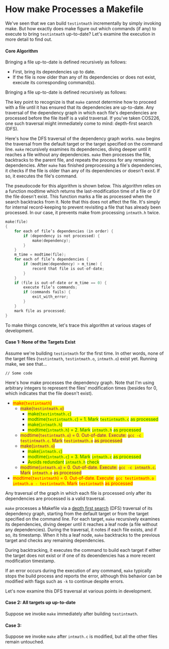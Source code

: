 # How make Processes a Makefile

We've seen that we can build `testintmath` incrementally by simply invoking make. But how exactly does make figure out which commands (if any) to execute to bring `testintmath` up-to-date? Let's examine the execution in more detail to find out.

#### Core Algorithm&#x20;

Bringing a file up-to-date is defined recursively as follows:

* First, bring its dependencies up to date.
* If the file is now older than any of its dependencies or does not exist, execute its corresponding command(s).

Bringing a file up-to-date is defined recursively as follows:

The key point to recognize is that `make` cannot determine how to proceed with a file until it has ensured that its dependencies are up-to-date. Any traversal of the dependency graph in which each file's dependencies are processed before the file itself is a valid traversal. If you've taken COS226, one such traversal might immediately come to mind: depth-first search (DFS).

Here's how the DFS traversal of the dependency graph works. `make` begins the traversal from the default target or the target specified on the command line. `make` recursively examines its dependencies, diving deeper until it reaches a file without any dependencies. `make` then processes the file, backtracks to the parent file, and repeats the process for any remaining dependencies. After `make` has finished preprocessing a file's dependencies, it checks if the file is older than any of its dependencies or doesn't exist. If so, it executes the file's command.

The pseudocode for this algorithm is shown below. This algorithm relies on a function modtime which returns the last-modification time of a file or 0 if the file doesn't exist. This function marks a file as processed when the search backtracks from it. Note that this does not affect the file. It's simply for internal record-keeping to prevent revisiting a file that has already been processed. In our case, it prevents make from processing `intmath.h` twice.

```c
make(file)
{
    for each of file’s dependencies (in order) {
        if (dependency is not processed) {
            make(dependency);
        }
    }
    m_time = modtime(file);
    for each of file’s dependencies {
        if (modtime(dependency) > m_time) {
            record that file is out-of-date;
        }
    }
    if (file is out-of-date or m_time == 0) {
        execute file’s commands;
        if (commands fails) {
            exit_with_error;
        }
    }
    mark file as processed;
}
```

To make things concrete, let's trace this algorithm at various stages of development.

#### Case 1: None of the Targets Exist

Assume we're building `testintmath` for the first time. In other words, none of the target files (`testintmath`, `testintmath.o`, `intmath.o`) exist yet. Running make, we see that...

```
// Some code
```



Here's how make processes the dependency graph. Note that I'm using arbitrary integers to represent the files' modification times (besides for 0, which indicates that the file doesn't exist).

* <mark style="color:red;">make(</mark><mark style="color:red;">`testintmath`</mark><mark style="color:red;">)</mark>
  * <mark style="color:purple;">make(</mark><mark style="color:purple;">`testintmath.o`</mark><mark style="color:purple;">)</mark>
    * <mark style="color:green;">make(</mark><mark style="color:green;">`testintmath.c`</mark><mark style="color:green;">)</mark>
    * <mark style="color:green;">modtime(</mark><mark style="color:green;">`testintmath.c`</mark><mark style="color:green;">) = 1. Mark</mark> <mark style="color:green;">`testintmath.c`</mark> <mark style="color:green;">as processed</mark>
    * <mark style="color:green;">make(</mark><mark style="color:green;">`intmath.h`</mark><mark style="color:green;">)</mark>
    * <mark style="color:green;">modtime(</mark><mark style="color:green;">`intmath.h`</mark><mark style="color:green;">) = 2. Mark</mark> <mark style="color:green;">`intmath.h`</mark> <mark style="color:green;">as processed</mark>
  * <mark style="color:purple;">modtime(</mark><mark style="color:purple;">`testintmath.o`</mark><mark style="color:purple;">) = 0. Out-of-date. Execute:</mark> <mark style="color:purple;">`gcc -c testintmath.c`</mark><mark style="color:purple;">. Mark</mark> <mark style="color:purple;">`testintmath.o`</mark> <mark style="color:purple;">as processed</mark>
  * <mark style="color:purple;">make(</mark><mark style="color:purple;">`intmath.o`</mark><mark style="color:purple;">)</mark>
    * <mark style="color:green;">make(</mark><mark style="color:green;">`intmath.c`</mark><mark style="color:green;">)</mark>
    * <mark style="color:green;">modtime(</mark><mark style="color:green;">`intmath.c`</mark><mark style="color:green;">) = 3. Mark</mark> <mark style="color:green;">`intmath.c`</mark> <mark style="color:green;">as processed</mark>
    * <mark style="color:green;">Avoids redundant</mark> <mark style="color:green;">`intmath.h`</mark> <mark style="color:green;">check</mark>
  * <mark style="color:purple;">modtime(</mark><mark style="color:purple;">`intmath.o`</mark><mark style="color:purple;">) = 0. Out-of-date. Execute:</mark> <mark style="color:purple;">`gcc -c intmath.c`</mark><mark style="color:purple;">. Mark</mark> <mark style="color:purple;">`intmath.o`</mark> <mark style="color:purple;">as processed</mark>
* <mark style="color:red;">modtime(</mark><mark style="color:red;">`testintmath`</mark><mark style="color:red;">) = 0. Out-of-date. Execute:</mark> <mark style="color:red;">`gcc testintmath.o intmath.o - testintmath`</mark><mark style="color:red;">. Mark</mark> <mark style="color:red;">`testintmath`</mark> <mark style="color:red;">as processed</mark>



Any traversal of the graph in which each file is processed only after its dependencies are processed is a valid traversal.

`make` processes a Makefile via a [depth first search](https://en.wikipedia.org/wiki/Depth-first\_search) (DFS) traversal of its dependency graph, starting from the default target or from the target specified on the command line. For each target, `make` recursively examines its dependencies, diving deeper until it reaches a leaf node (a file without any dependencies). During the traversal, it notes if each file exists, and if so, its timestamp. When it hits a leaf node, `make` backtracks to the previous target and checks any remaining dependencies.

During backtracking, it executes the command to build each target if either the target does not exist or if one of its deoendencies has a more recent modification timestamp.

If an error occurs during the execution of any command, `make` typically stops the build process and reports the error, although this behavior can be modified with flags such as `-k` to continue despite errors.

Let's now examine this DFS traversal at various points in development.

#### Case 2: All targets up up-to-date

Suppose we invoke `make` immediately after building `testintmath`.&#x20;

#### Case 3:&#x20;

Suppose we invoke `make` after `intmath.c` is modified, but all the other files remain untouched.&#x20;

